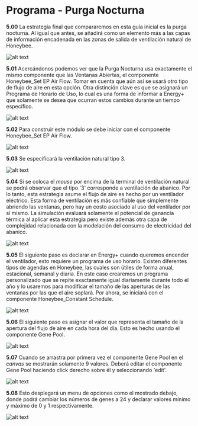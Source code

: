 # Programa - Purga Nocturna

**5.00** La estrategia final que compararemos en esta guía inicial es la purga nocturna. Al igual que antes, se añadirá como un elemento más a las capas de información encadenada en las zonas de salida de ventilación natural de Honeybee.

![alt text](https://user-images.githubusercontent.com/44324576/52487947-15713780-2bbf-11e9-9a2a-45c631d04174.png)

**5.01** Acercándonos podemos ver que la Purga Nocturna usa exactamente el mismo componente que las Ventanas Abiertas, el componente Honeybee_Set EP Air Flow. Tomar en cuenta que aún así se usará otro tipo de flujo de aire en esta opción. Otra distinción clave es que se asignará un Programa de Horario de Uso, lo cual es una forma de informar a Energy+ que solamente se desea que ocurran estos cambios durante un tiempo específico.

![alt text](https://user-images.githubusercontent.com/44324576/52489139-c4167780-2bc1-11e9-96bb-b142796f297d.png)

**5.02** Para construir este módulo se debe iniciar con el componente Honeybee_Set EP Air Flow.

![alt text](https://user-images.githubusercontent.com/44324576/52489017-81549f80-2bc1-11e9-8322-7d0d6f8f63cb.jpg)

**5.03** Se especificará la ventilación natural tipo 3.

![alt text](https://user-images.githubusercontent.com/44324576/52489019-81549f80-2bc1-11e9-9ede-1fcc8113f6d6.jpg)

**5.04** Si se coloca el *mouse* por encima de la terminal de ventilación natural se podrá observar que el tipo '3' corresponde a ventilación de abanico. Por lo tanto, esta estrategia asume el flujo de aire es hecho por un ventilador eléctrico. Esta forma de ventilación es más confiable que simplemente abriendo las ventanas, pero hay un costo asociado al uso del ventilador por sí mismo. La simulación evaluará solamente el potencial de ganancia térmica al aplicar esta estrategia pero existe además otra capa de complejidad relacionada con la modelación del consumo de electricidad del abanico.

![alt text](https://user-images.githubusercontent.com/44324576/52489783-73a01980-2bc3-11e9-9e9c-626146fb6e9d.jpg)

**5.05** El siguiente paso es declarar en Energy+ cuando queremos encender el ventilador, esto requiere un programa de uso horario. Existen diferentes tipos de agendas en Honeybee, las cuales son útiles de forma anual, estacional, semanal y diaria. En este caso crearemos un programa personalizado que se repite exactamente igual diariamente durante todo el año y lo usaremos para modificar el tamaño de las aperturas de las ventanas por las que el aire soplará. Por ahora, se iniciará con el componente Honeybee_Constant Schedule.

![alt text](https://user-images.githubusercontent.com/44324576/52489020-81ed3600-2bc1-11e9-9027-adee45d27454.jpg)

**5.06** El siguiente paso es asignar el valor que representa el tamaño de la apertura del flujo de aire en cada hora del día. Esto es hecho usando el componente Gene Pool.

![alt text](https://user-images.githubusercontent.com/44324576/52490045-25d7e100-2bc4-11e9-973d-14b2fa31f0a0.jpg)

**5.07** Cuando se arrastra por primera vez el componente Gene Pool en el *canvas* se mostrarán solamente 9 valores. Deberá editar el componente Gene Pool haciendo click derecho sobre él y seleccionando 'edit'.

![alt text](https://user-images.githubusercontent.com/44324576/52489416-86feb500-2bc2-11e9-8376-c38e9e6b0ce2.jpg)

**5.08** Esto desplegará un menu de opciones como el mostrado debajo, donde podrá cambiar los números de genes a 24 y declarar valores mínimo y máximo de 0 y 1 respectivamente.

![alt text](https://user-images.githubusercontent.com/44324576/52489417-86feb500-2bc2-11e9-8515-01e73ffbff50.jpg)

